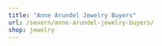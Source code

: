 ```yaml
---
title: "Anne Arundel Jewelry Buyers"
url: /severn/anne-arundel-jewelry-buyers/
shop: jewelry
---
```

